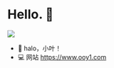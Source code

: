 # Hello. 👋

![](https://github.com/halfrost/halfrost/blob/master/icons/header_1.png)

- 👋 halo，小叶！
- 💻 网站  https://www.ooy1.com
